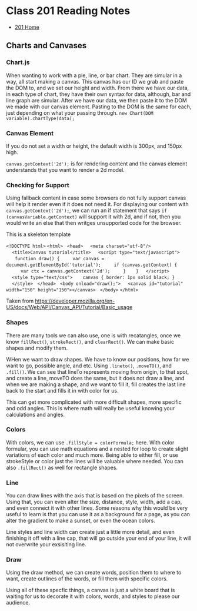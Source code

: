 # Class 201 Reading Notes

* [201 Home](https://fadnesscharlie.github.io/reading-notes/201/)

## Charts and Canvases

### Chart.js

When wanting to work with a pie, line, or bar chart. They are simular in a way, all start making a canvas. This canvas has our ID we grab and paste the DOM to, and we set our height and width. From there we have our data, in each type of chart, they have their own syntax for data, although, bar and line graph are simular. After we have our data, we then paste it to the DOM we made with our canvas element. Pasting to the DOM is the same for each, just depending on what your passing through. `new Chart(DOM variable).chartType(data);`

### Canvas Element

If you do not set a width or height, the default width is 300px, and 150px high. 

`canvas.getContext('2d');` is for rendering content and the canvas element understands that you want to render a 2d model.

### Checking for Support

Using fallback content in case some browsers do not fully support canvas will help it render even if it does not need it. For displaying our content with `canvas.getContext('2d');`, we can run an if statement that says `if (canvasVariable.getContext)` will support it with 2d, and if not, then you would write an else that then writges unsupported code for the browser.

This is a skeleton template

`<!DOCTYPE html>`
`<html>`
&nbsp;&nbsp;`<head>`
&nbsp;&nbsp;&nbsp;&nbsp;`<meta charset="utf-8"/>`
&nbsp;&nbsp;&nbsp;&nbsp;`<title>Canvas tutorial</title>`
&nbsp;&nbsp;&nbsp;&nbsp;`<script type="text/javascript">`
&nbsp;&nbsp;&nbsp;&nbsp;&nbsp;&nbsp;`function draw() {`
&nbsp;&nbsp;&nbsp;&nbsp;&nbsp;&nbsp;&nbsp;&nbsp;`var canvas = document.getElementById('tutorial');`
&nbsp;&nbsp;&nbsp;&nbsp;&nbsp;&nbsp;&nbsp;&nbsp;`if (canvas.getContext) {`
&nbsp;&nbsp;&nbsp;&nbsp;&nbsp;&nbsp;&nbsp;&nbsp;&nbsp;&nbsp;`var ctx = canvas.getContext('2d');`
&nbsp;&nbsp;&nbsp;&nbsp;&nbsp;&nbsp;&nbsp;&nbsp;`}`
&nbsp;&nbsp;&nbsp;&nbsp;&nbsp;&nbsp;`}`
&nbsp;&nbsp;&nbsp;&nbsp;`</script>`
&nbsp;&nbsp;&nbsp;&nbsp;`<style type="text/css">`
&nbsp;&nbsp;&nbsp;&nbsp;&nbsp;&nbsp;`canvas { border: 1px solid black; }`
&nbsp;&nbsp;&nbsp;&nbsp;`</style>`
&nbsp;&nbsp;`</head>`
&nbsp;&nbsp;`<body onload="draw();">`
&nbsp;&nbsp;&nbsp;&nbsp;`<canvas id="tutorial" width="150" height="150"></canvas>`
&nbsp;&nbsp;`</body>`
`</html>`

Taken from https://developer.mozilla.org/en-US/docs/Web/API/Canvas_API/Tutorial/Basic_usage

### Shapes

There are many tools we can also use, one is with recatangles, once we know `fillRect()`, `strokeRect()`, and `clearRect()`. We can make basic shapes and modify them.

WHen we want to draw shapes. We have to know our positions, how far we want to go, possible angle, and etc. Using `.lineto()`, `.moveTO()`, and `.fill()`. We can see that lineTo represents moving from origin, to that spot, and create a line, moveTO does the same, but it does not draw a line, and when we are making a shape, and we want to fill it, fill creates the last line back to the start and fills it in with color for us.

This can get more complicated with more difficult shapes, more specific and odd angles. This is where math will really be useful knowing your calculations and angles.

### Colors

With colors, we can use `.fillStyle = colorFormula;` here. With color formular, you can use math equations and a nested for loop to create slight variations of each color and much more. Being able to either fill, or use strokeStyle or color just the lines will be valuable where needed. You can also `.fillRect()` as well for rectangle shapes.

### Line

You can draw lines with the axis that is based on the pixels of the screen. Using that, you can even alter the size, distance, style, width, add a cap, and even connect it with other lines. Some reasons why this would be very useful to learn is that you can use it as a background for a page, as you can alter the gradient to make a sunset, or even the ocean colors.

Line styles and line width can create just a little more detail, and even finishing it off with a line cap, that will go outside your end of your line, it will not overwrite your exsisiting line.

### Draw

Using the draw method, we can create words, position them to where to want, create outlines of the words, or fill them with specific colors.

Using all of these specfic things, a canvas is just a white board that is waiting for us to decorate it with colors, words, and styles to please our audience.
